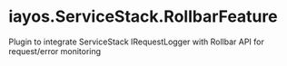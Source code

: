 # iayos.ServiceStack.RollbarFeature
Plugin to integrate ServiceStack IRequestLogger with Rollbar API for request/error monitoring 
